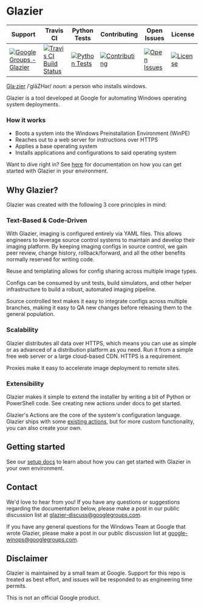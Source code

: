 # Glazier

| Support | Travis CI | Python Tests | Contributing | Open Issues | License |
| ------- | --------- | ------------ | ------------ | ----------- | ------- |
[![Google Groups - Glazier](https://img.shields.io/badge/Support-Google%20Groups-blue)](https://groups.google.com/forum/#!forum/glazier-discuss) | [![Travis CI Build Status](https://img.shields.io/travis/google/glazier)](https://travis-ci.org/google/glazier) | [![Python Tests](https://github.com/TsekNet/glazier/workflows/Python%20Tests/badge.svg)](https://github.com/google/glazier/actions?query=workflow%3A%22Python+Tests%22) | [![Contributing](https://img.shields.io/badge/contributions-welcome-brightgreen)](https://github.com/google/glazier/blob/master/CONTRIBUTING.md) | [![Open Issues](https://img.shields.io/github/issues/google/glazier)](https://github.com/google/glazier/issues) | [![License](https://img.shields.io/badge/License-Apache%202.0-orange.svg)](https://github.com/google/glazier/blob/master/LICENSE)

[Gla·zier](https://en.wikipedia.org/wiki/Glazier) /ˈɡlāZHər/ *noun*: a person who installs windows.

Glazier is a tool developed at Google for automating Windows operating system deployments.

### How it works

*   Boots a system into the Windows Preinstallation Environment (WinPE)
*   Reaches out to a web server for instructions over HTTPS
*   Applies a base operating system
*   Installs applications and configurations to said operating system

Want to dive right in? See [here](doc) for documentation on how you can get started with Glazier in your environment.

## Why Glazier?

Glazier was created with the following 3 core principles in mind:

### Text-Based & Code-Driven

With Glazier, imaging is configured entirely via YAML files. This allows
engineers to leverage source control systems to maintain and develop their
imaging platform. By keeping imaging configs in source control, we gain peer
review, change history, rollback/forward, and all the other benefits normally
reserved for writing code.

Reuse and templating allows for config sharing across multiple image types.

Configs can be consumed by unit tests, build simulators, and other helper
infrastructure to build a robust, automated imaging pipeline.

Source controlled text makes it easy to integrate configs across multiple
branches, making it easy to QA new changes before releasing them to the general
population.

### Scalability

Glazier distributes all data over HTTPS, which means you can use as simple or as
advanced of a distribution platform as you need. Run it from a simple free web
server or a large cloud-based CDN. HTTPS is a requirement.

Proxies make it easy to accelerate image deployment to remote sites.

### Extensibility

Glazier makes it simple to extend the installer by writing a bit of Python or
PowerShell code. See creating new actions under docs to get started.

Glazier's Actions are the core of the system's configuration language. Glazier
ships with some [existing actions](glazier/lib/actions), but for more
custom functionality, you can also create your own.

## Getting started

See our [setup docs](doc/setup) to learn about how you can get started with Glazier in your own environment.

## Contact

We'd love to hear from you! If you have any questions or suggestions regarding
the documentation below, please make a post in our public discussion list at
[glazier-discuss@googlegroups.com](https://groups.google.com/forum/#!forum/glazier-discuss).

If you have any general questions for the Windows Team at Google that wrote Glazier, please make a post in our public discussion list at
[google-winops@googlegroups.com](https://groups.google.com/forum/#!forum/google-winops).

## Disclaimer

Glazier is maintained by a small team at Google. Support for this repo is treated as best effort, and issues will be responded to as engineering time permits.

This is not an official Google product.

